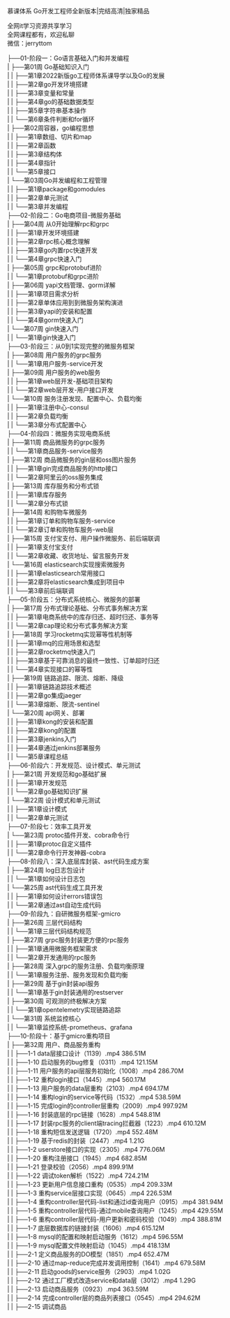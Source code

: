 慕课体系 Go开发工程师全新版本|完结高清|独家精品

全网it学习资源共享学习<br>全网课程都有，欢迎私聊<br>微信：jerryttom<br>

├──01-阶段一：Go语言基础入门和并发编程<br> | ├──第01周 Go基础知识入门<br> | | ├──第1章2022新版go工程师体系课导学以及Go的发展<br> | | ├──第2章go开发环境搭建<br> | | ├──第3章变量和常量<br> | | ├──第4章go的基础数据类型<br> | | ├──第5章字符串基本操作<br> | | └──第6章条件判断和for循环<br> | ├──第02周容器，go编程思想<br> | | ├──第1章数组、切片和map<br> | | ├──第2章函数<br> | | ├──第3章结构体<br> | | ├──第4章指针<br> | | └──第5章接口<br> | └──第03周Go并发编程和工程管理<br> | | ├──第1章package和gomodules<br> | | ├──第2章单元测试<br> | | └──第3章并发编程<br> ├──02-阶段二：Go电商项目-微服务基础<br> | ├──第04周 从0开始理解rpc和grpc<br> | | ├──第1章开发环境搭建<br> | | ├──第2章rpc核心概念理解<br> | | ├──第3章go内置rpc快速开发<br> | | └──第4章grpc快速入门<br> | ├──第05周 grpc和protobuf进阶<br> | | └──第1章protobuf和grpc进阶<br> | ├──第06周 yapi文档管理、gorm详解<br> | | ├──第1章项目需求分析<br> | | ├──第2章单体应用到到微服务架构演进<br> | | ├──第3章yapi的安装和配置<br> | | └──第4章gorm快速入门<br> | └──第07周 gin快速入门<br> | | └──第1章gin快速入门<br> ├──03-阶段三：从0到1实现完整的微服务框架<br> | ├──第08周 用户服务的grpc服务<br> | | └──第1章用户服务-service开发<br> | ├──第09周 用户服务的web服务<br> | | ├──第1章web层开发-基础项目架构<br> | | └──第2章web层开发-用户接口开发<br> | └──第10周 服务注册发现、配置中心、负载均衡<br> | | ├──第1章注册中心-consul<br> | | ├──第2章负载均衡<br> | | └──第3章分布式配置中心<br> ├──04-阶段四：微服务实现电商系统<br> | ├──第11周 商品微服务的grpc服务<br> | | └──第1章商品服务-service服务<br> | ├──第12周 商品微服务的gin层和oss图片服务<br> | | ├──第1章gin完成商品服务的http接口<br> | | └──第2章阿里云的oss服务集成<br> | ├──第13周 库存服务和分布式锁<br> | | ├──第1章库存服务<br> | | └──第2章分布式锁<br> | ├──第14周 和购物车微服务<br> | | ├──第1章订单和购物车服务-service<br> | | └──第2章订单和购物车服务-web层<br> | ├──第15周 支付宝支付、用户操作微服务、前后端联调<br> | | ├──第1章支付宝支付<br> | | └──第2章收藏、收货地址、留言服务开发<br> | └──第16周 elasticsearch实现搜索微服务<br> | | ├──第1章elasticsearch常用接口<br> | | ├──第2章将elasticsearch集成到项目中<br> | | └──第3章前后端联调<br> ├──05-阶段五：分布式系统核心、微服务的部署<br> | ├──第17周 分布式理论基础、分布式事务解决方案<br> | | ├──第1章电商系统中的库存归还、超时归还、事务等<br> | | └──第2章cap理论和分布式事务解决方案<br> | ├──第18周 学习rocketmq实现幂等性机制等<br> | | ├──第1章mq的应用场景和选型<br> | | ├──第2章rocketmq快速入门<br> | | ├──第3章基于可靠消息的最终一致性、订单超时归还<br> | | └──第4章实现接口的幂等性<br> | ├──第19周 链路追踪、限流、熔断、降级<br> | | ├──第1章链路追踪技术概述<br> | | ├──第2章go集成jaeger<br> | | └──第3章熔断、限流-sentinel<br> | └──第20周 api网关、部署<br> | | ├──第1章kong的安装和配置<br> | | ├──第2章kong的配置<br> | | ├──第3章jenkins入门<br> | | ├──第4章通过jenkins部署服务<br> | | └──第5章课程总结<br> ├──06-阶段六：开发规范、设计模式、单元测试<br> | ├──第21周 开发规范和go基础扩展<br> | | ├──第1章开发规范<br> | | └──第2章go基础知识扩展<br> | └──第22周 设计模式和单元测试<br> | | ├──第1章设计模式<br> | | └──第2章单元测试<br> ├──07-阶段七：效率工具开发<br> | └──第23周 protoc插件开发、cobra命令行<br> | | ├──第1章protoc自定义插件<br> | | └──第2章命令行开发神器-cobra<br> ├──08-阶段八：深入底层库封装、ast代码生成方案<br> | ├──第24周 log日志包设计<br> | | └──第1章如何设计日志包<br> | └──第25周 ast代码生成工具开发<br> | | ├──第1章如何设计errors错误包<br> | | └──第2章通过ast自动生成代码<br> ├──09-阶段九：自研微服务框架-gmicro<br> | ├──第26周 三层代码结构<br> | | └──第1章三层代码结构规范<br> | ├──第27周 grpc服务封装更方便的rpc服务<br> | | ├──第1章通用微服务框架需求<br> | | └──第2章开发通用的rpc服务<br> | ├──第28周 深入grpc的服务注册、负载均衡原理<br> | | └──第1章服务注册、服务发现和负载均衡<br> | ├──第29周 基于gin封装api服务<br> | | └──第1章基于gin封装通用的restserver<br> | ├──第30周 可观测的终极解决方案<br> | | └──第1章opentelemetry实现链路追踪<br> | └──第31周 系统监控核心<br> | | └──第1章监控系统-prometheus、grafana<br> ├──10-阶段十：基于gmicro重构项目<br> | ├──第32周 用户、商品服务重构<br> | | ├──1-1 data层接口设计（1139）.mp4 386.51M<br> | | ├──1-10 启动服务的bug修复（0311）.mp4 121.15M<br> | | ├──1-11 用户服务的api层服务初始化（1008）.mp4 286.70M<br> | | ├──1-12 重构login接口（1445）.mp4 560.17M<br> | | ├──1-13 用户服务的data层重构（2103）.mp4 694.17M<br> | | ├──1-14 重构login的service等代码（1532）.mp4 538.59M<br> | | ├──1-15 完成login的controller层重构（2009）.mp4 997.92M<br> | | ├──1-16 封装底层的rpc链接（1628）.mp4 548.81M<br> | | ├──1-17 封装rpc服务的client端tracing拦截器（1223）.mp4 610.12M<br> | | ├──1-18 重构短信发送逻辑（1720）.mp4 552.48M<br> | | ├──1-19 基于redis的封装（2447）.mp4 1.21G<br> | | ├──1-2 userstore接口的实现（2305）.mp4 776.06M<br> | | ├──1-20 重构注册接口（1945）.mp4 682.85M<br> | | ├──1-21 登录校验（2056）.mp4 899.91M<br> | | ├──1-22 调试token解析（1522）.mp4 724.21M<br> | | ├──1-23 更新用户信息接口重构（0535）.mp4 209.33M<br> | | ├──1-3 重构service层接口实现（0645）.mp4 226.53M<br> | | ├──1-4 重构controller层代码-list和通过id查询用户（0915）.mp4 381.94M<br> | | ├──1-5 重构controller层代码-通过mobile查询用户（1245）.mp4 429.55M<br> | | ├──1-6 重构controller层代码-用户更新和密码校验（1049）.mp4 388.81M<br> | | ├──1-7 底层数据库的链接封装（1606）.mp4 615.12M<br> | | ├──1-8 mysql的配置和映射启动服务（1612）.mp4 596.55M<br> | | ├──1-9 mysql配置文件映射启动（1045）.mp4 418.13M<br> | | ├──2-1 定义商品服务的DO模型（1851）.mp4 652.47M<br> | | ├──2-10 通过map-reduce完成并发调用控制（1641）.mp4 679.58M<br> | | ├──2-11 启动goods的service服务（2903）.mp4 1.02G<br> | | ├──2-12 通过工厂模式改造service和data层（3012）.mp4 1.29G<br> | | ├──2-13 启动商品服务（0923）.mp4 363.59M<br> | | ├──2-14 完成controller层的商品列表接口（0545）.mp4 294.62M<br> | | ├──2-15 调试商品